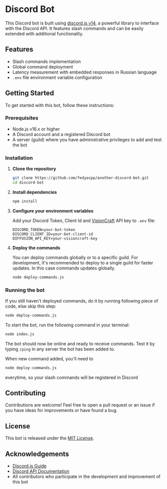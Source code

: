 # Discord Bot

This Discord bot is built using [discord.js v14](https://discord.js.org/#/docs/main/stable/general/welcome), a powerful library to interface with the Discord API. It features slash commands and can be easily extended with additional functionality.

## Features

- Slash commands implementation
- Global command deployment
- Latency measurement with embedded responses in Russian language
- `.env` file environment variable configuration

## Getting Started

To get started with this bot, follow these instructions:

### Prerequisites

- Node.js v16.x or higher
- A Discord account and a registered Discord bot
- A server (guild) where you have administrative privileges to add and test the bot

### Installation

1. **Clone the repository**

   ```bash
   git clone https://github.com/fedyacpp/another-discord-bot.git
   cd discord-bot
   ```

2. **Install dependencies**

   ```bash
   npm install
   ```

3. **Configure your environment variables**

   Add your Discord Token, Client Id and [VisionCraft](https://t.me/visioncraft_channel) API key to `.env` file:

   ```plaintext
   DISCORD_TOKEN=your-bot-token
   DISCORD_CLIENT_ID=your-bot-client-id
   DIFFUSION_API_KEY=your-visioncraft-key
   ```

4. **Deploy the commands**

   You can deploy commands globally or to a specific guild. For development, it's recommended to deploy to a single guild for faster updates. In this case commands updates globally.

   ```bash
   node deploy-commands.js
   ```

### Running the bot

If you still haven't deployed commands, do it by running following piece of code, else skip this step:

```bash
node deploy-commands.js
```

To start the bot, run the following command in your terminal:

```bash
node index.js
```

The bot should now be online and ready to receive commands. Test it by typing `/ping` in any server the bot has been added to.

When new command added, you'll need to 

```bash
node deploy-commands.js
```

everytime, so your slash commands will be registered in Discord

## Contributing

Contributions are welcome! Feel free to open a pull request or an issue if you have ideas for improvements or have found a bug.

## License

This bot is released under the [MIT License](LICENSE).

## Acknowledgements

- [Discord.js Guide](https://discordjs.guide/)
- [Discord API Documentation](https://discord.com/developers/docs/intro)
- All contributors who participate in the development and improvement of this bot
